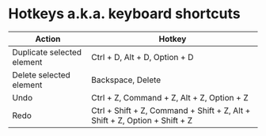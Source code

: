 # Hotkeys a.k.a. keyboard shortcuts

| Action | Hotkey |
|--------|--------|
| Duplicate selected element | Ctrl + D, Alt + D, Option + D |
| Delete selected element | Backspace, Delete |
| Undo | Ctrl + Z, Command + Z, Alt + Z, Option + Z |
| Redo | Ctrl + Shift + Z, Command + Shift + Z, Alt + Shift + Z, Option + Shift + Z |
